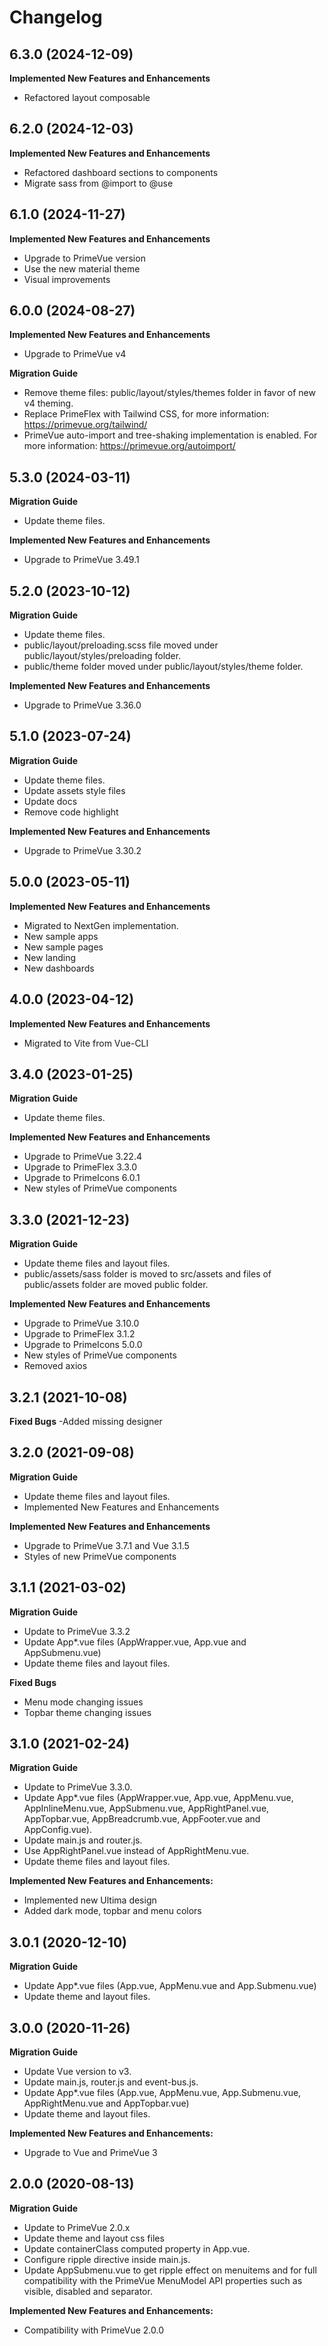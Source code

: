 # Changelog

## 6.3.0 (2024-12-09)

**Implemented New Features and Enhancements**

-   Refactored layout composable

## 6.2.0 (2024-12-03)

**Implemented New Features and Enhancements**

-   Refactored dashboard sections to components
-   Migrate sass from @import to @use

## 6.1.0 (2024-11-27)

**Implemented New Features and Enhancements**

-   Upgrade to PrimeVue version
-   Use the new material theme
-   Visual improvements

## 6.0.0 (2024-08-27)

**Implemented New Features and Enhancements**

-   Upgrade to PrimeVue v4

**Migration Guide**

-   Remove theme files: public/layout/styles/themes folder in favor of new v4 theming.
-   Replace PrimeFlex with Tailwind CSS, for more information: https://primevue.org/tailwind/
-   PrimeVue auto-import and tree-shaking implementation is enabled. For more information: https://primevue.org/autoimport/

## 5.3.0 (2024-03-11)

**Migration Guide**

-   Update theme files.

**Implemented New Features and Enhancements**

-   Upgrade to PrimeVue 3.49.1

## 5.2.0 (2023-10-12)

**Migration Guide**

-   Update theme files.
-   public/layout/preloading.scss file moved under public/layout/styles/preloading folder.
-   public/theme folder moved under public/layout/styles/theme folder.

**Implemented New Features and Enhancements**

-   Upgrade to PrimeVue 3.36.0

## 5.1.0 (2023-07-24)

**Migration Guide**

-   Update theme files.
-   Update assets style files
-   Update docs
-   Remove code highlight

**Implemented New Features and Enhancements**

-   Upgrade to PrimeVue 3.30.2

## 5.0.0 (2023-05-11)

**Implemented New Features and Enhancements**

-   Migrated to NextGen implementation.
-   New sample apps
-   New sample pages
-   New landing
-   New dashboards

## 4.0.0 (2023-04-12)

**Implemented New Features and Enhancements**

-   Migrated to Vite from Vue-CLI

## 3.4.0 (2023-01-25)

**Migration Guide**

-   Update theme files.

**Implemented New Features and Enhancements**

-   Upgrade to PrimeVue 3.22.4
-   Upgrade to PrimeFlex 3.3.0
-   Upgrade to PrimeIcons 6.0.1
-   New styles of PrimeVue components

## 3.3.0 (2021-12-23)

**Migration Guide**

-   Update theme files and layout files.
-   public/assets/sass folder is moved to src/assets and files of public/assets folder are moved public folder.

**Implemented New Features and Enhancements**

-   Upgrade to PrimeVue 3.10.0
-   Upgrade to PrimeFlex 3.1.2
-   Upgrade to PrimeIcons 5.0.0
-   New styles of PrimeVue components
-   Removed axios

## 3.2.1 (2021-10-08)

**Fixed Bugs**
-Added missing designer

## 3.2.0 (2021-09-08)

**Migration Guide**

-   Update theme files and layout files.
-   Implemented New Features and Enhancements

**Implemented New Features and Enhancements**

-   Upgrade to PrimeVue 3.7.1 and Vue 3.1.5
-   Styles of new PrimeVue components

## 3.1.1 (2021-03-02)

**Migration Guide**

-   Update to PrimeVue 3.3.2
-   Update App\*.vue files (AppWrapper.vue, App.vue and AppSubmenu.vue)
-   Update theme files and layout files.

**Fixed Bugs**

-   Menu mode changing issues
-   Topbar theme changing issues

## 3.1.0 (2021-02-24)

**Migration Guide**

-   Update to PrimeVue 3.3.0.
-   Update App\*.vue files (AppWrapper.vue, App.vue, AppMenu.vue, AppInlineMenu.vue, AppSubmenu.vue, AppRightPanel.vue, AppTopbar.vue, AppBreadcrumb.vue, AppFooter.vue and AppConfig.vue).
-   Update main.js and router.js.
-   Use AppRightPanel.vue instead of AppRightMenu.vue.
-   Update theme files and layout files.

**Implemented New Features and Enhancements:**

-   Implemented new Ultima design
-   Added dark mode, topbar and menu colors

## 3.0.1 (2020-12-10)

**Migration Guide**

-   Update App\*.vue files (App.vue, AppMenu.vue and App.Submenu.vue)
-   Update theme and layout files.

## 3.0.0 (2020-11-26)

**Migration Guide**

-   Update Vue version to v3.
-   Update main.js, router.js and event-bus.js.
-   Update App\*.vue files (App.vue, AppMenu.vue, App.Submenu.vue, AppRightMenu.vue and AppTopbar.vue)
-   Update theme and layout files.

**Implemented New Features and Enhancements:**

-   Upgrade to Vue and PrimeVue 3

## 2.0.0 (2020-08-13)

**Migration Guide**

-   Update to PrimeVue 2.0.x
-   Update theme and layout css files
-   Update containerClass computed property in App.vue.
-   Configure ripple directive inside main.js.
-   Update AppSubmenu.vue to get ripple effect on menuitems and for full compatibility with the PrimeVue MenuModel API properties such as visible, disabled and separator.

**Implemented New Features and Enhancements:**

-   Compatibility with PrimeVue 2.0.0
